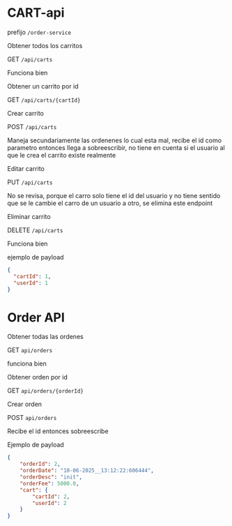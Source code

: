 # CART-api

prefijo `/order-service`

Obtener todos los carritos

GET `/api/carts` 

Funciona bien

Obtener un carrito por id

GET `/api/carts/{cartId}` 

Crear carrito

POST `/api/carts` 

Maneja secundariamente las ordenenes lo cual esta mal, recibe el id como parametro entonces llega a sobreescribir, no tiene en cuenta si el usuario al que le crea el carrito existe realmente

Editar carrito

PUT `/api/carts` 

No se revisa, porque el carro solo tiene el id del usuario y no tiene sentido que se le cambie el carro de un usuario a otro, se elimina este endpoint

Eliminar carrito

DELETE `/api/carts`

Funciona bien

ejemplo de payload

```json
{
  "cartId": 1,
  "userId": 1
}
```

# Order API

Obtener todas las ordenes

GET `api/orders`

funciona bien

Obtener orden por id

GET `api/orders/{orderId}`

Crear orden

POST `api/orders`


Recibe el id entonces sobreescribe

Ejemplo de payload

```json
{
    "orderId": 2,
    "orderDate": "10-06-2025__13:12:22:606444",
    "orderDesc": "init",
    "orderFee": 5000.0,
    "cart": {
        "cartId": 2,
        "userId": 2
    }
}
```